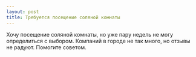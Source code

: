 ```yaml
---
layout: post 
title: Требуется посещение соляной комнаты 
--- 
```

Хочу посещение соляной комнаты, но уже пару недель не могу определиться с выбором. Компаний в городе не так много, но отзывы не радуют. Помогите советом.